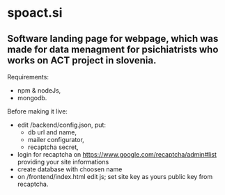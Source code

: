 # spoact.si
Software landing page for webpage, which was made for data menagment for psichiatrists who works on ACT project in slovenia.
---
Requirements:
 - npm & nodeJs,
 - mongodb.

Before making it live:
  - edit /backend/config.json, put:
    - db url and name,
    - mailer configurator,
    - recaptcha secret,
  - login for recaptcha on https://www.google.com/recaptcha/admin#list providing your site informations
  - create database with choosen name
  - on /frontend/index.html edit js; set site key as yours public key from recaptcha.
